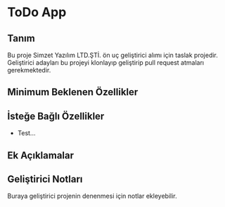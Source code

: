 # ToDo App

## Tanım

Bu proje Simzet Yazılım LTD.ŞTİ. ön uç geliştirici alımı için taslak projedir. Geliştirici adayları bu projeyi klonlayıp geliştirip pull request atmaları gerekmektedir.

## Minimum Beklenen Özellikler

## İsteğe Bağlı Özellikler

- Test...

## Ek Açıklamalar

## Geliştirici Notları

Buraya geliştirici projenin denenmesi için notlar ekleyebilir.
